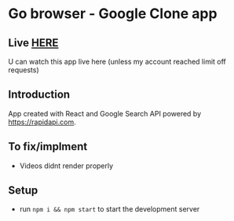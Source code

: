 # Go browser - Google Clone app

## Live [HERE](https://gobrowser.netlify.app/search)
U can watch this app live here (unless my account reached limit off requests)

## Introduction
App created with React and Google Search API powered by https://rapidapi.com.

## To fix/implment
- Videos didnt render properly

## Setup
- run ```npm i && npm start``` to start the development server
